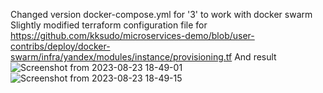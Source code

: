 Changed version docker-compose.yml for '3' to work with docker swarm
Slightly modified terraform configuration file for https://github.com/kksudo/microservices-demo/blob/user-contribs/deploy/docker-swarm/infra/yandex/modules/instance/provisioning.tf
And result 
![Screenshot from 2023-08-23 18-49-01](https://github.com/SaptArm/swarm/assets/129938847/9ccc4d0e-9f0d-40cb-ab85-d6a3ae589a15)
![Screenshot from 2023-08-23 18-49-15](https://github.com/SaptArm/swarm/assets/129938847/982f22a0-feb8-4b0d-9bc8-f5d388575941)

